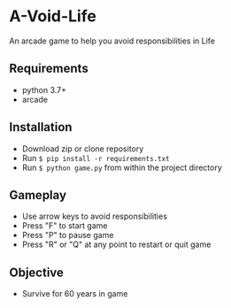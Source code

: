 # A-Void-Life
An arcade game to help you avoid responsibilities in Life

## Requirements
- python 3.7+
- arcade

## Installation
- Download zip or clone repository
- Run ```$ pip install -r requirements.txt```
- Run ```$ python game.py``` from within the project directory

## Gameplay
- Use arrow keys to avoid responsibilities
- Press "F" to start game
- Press "P" to pause game
- Press "R" or "Q" at any point to restart or quit game

## Objective
- Survive for 60 years in game
